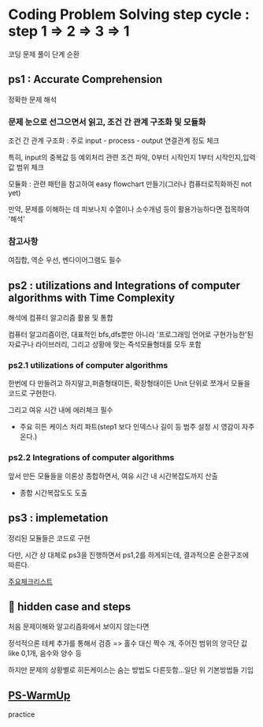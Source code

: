 # Coding Problem Solving step cycle : step 1 => 2 => 3 => 1
코딩 문제 풀이 단계 순환

## ps1 : Accurate Comprehension
정확한 문제 해석 

### 문제 눈으로 선그으면서 읽고, 조건 간 관계 구조화 및 모듈화
조건 간 관계 구조화 : 주로 input - process - output 연결관계 정도 체크 

특히, input의 중복값 등 예외처리 관련 조건 파악, 0부터 시작인지 1부터 시작인지,입력값 범위 체크

모듈화 : 관련 패턴을 참고하여 easy flowchart 만들기(그러나 컴퓨터로직화까진 not yet) 

만약, 문제를 이해하는 데 피보나치 수열이나 소수개념 등이 활용가능하다면 접목하여 '해석'

### 참고사항
여집합, 역순 우선, 벤다이어그램도 필수


## ps2 : utilizations and Integrations of computer algorithms with Time Complexity
해석에 컴퓨터 알고리즘 활용 및 통합

컴퓨터 알고리즘이란, 대표적인 bfs,dfs뿐만 아니라 '프로그래밍 언어로 구현가능한'된 자료구나 라이브러리, 그리고 상황에 맞는 즉석모듈형태를 모두 포함

### ps2.1 utilizations of computer algorithms
한번에 다 만들려고 하지말고,퍼즐형태이든, 확장형태이든 Unit 단위로 쪼개서 모듈을 코드로 구현한다.

그리고 여유 시간 내에 에러체크 필수

* 주요 히든 케이스 처리 파트(step1 보다 인덱스나 길이 등 범주 설정 시 영감이 자주온다.)

### ps2.2 Integrations of computer algorithms

앞서 만든 모듈들을 이론상 종합하면서, 여유 시간 내 시간복잡도까지 산출

* 종합 시간복잡도도 도출

## ps3 : implemetation
정리된 모듈들은 코드로 구현

다만, 시간 상 대체로 ps3을 진행하면서 ps1,2를 하게되는데, 결과적으론 순환구조에 따른다.

 
[주요체크리스트](https://github.com/devsacti/Algorithms_Query/blob/main/PSrecords_python/PS-concept/3.ImplementationErrorList.txt)

## 🥇 hidden case and steps
처음 문제이해와 알고리즘화에서 보이지 않는다면

정석적으론 테케 추가를 통해서 검증 => 홀수 대신 짝수 개, 주어진 범위의 양극단 값 like 0,1개, 음수와 양수 등

하지만 문제의 상황별로 히든케이스는 숨는 방법도 다른듯함...일단 위 기본방법들 기입


## [PS-WarmUp](https://github.com/devsacti/Algorithms_Query/tree/main/PSrecords_python/PS-WarmUp)
 practice
